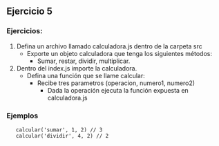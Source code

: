 ## Ejercicio 5

### Ejercicios:
1. Defina un archivo llamado calculadora.js dentro de la carpeta src
   * Exporte un objeto calculadora que tenga los siguientes métodos:
     * Sumar, restar, dividir, multiplicar.
2. Dentro del index.js importe la calculadora.
   * Defina una función que se llame calcular:
     * Recibe tres parametros (operacion, numero1, numero2)
       * Dada la operación ejecuta la función expuesta en calculadora.js


### Ejemplos
```
   calcular('sumar', 1, 2) // 3
   calcular('dividir', 4, 2) // 2
```